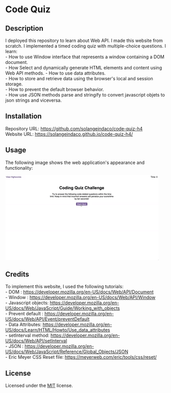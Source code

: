 # Code Quiz

## Description

I deployed this repository to learn about Web API. I made this website from scratch. I implemented a timed coding quiz with multiple-choice questions.
I learn:     
    - How to use Window interface that represents a window containing a DOM document.   
    - How Select and dynamically generate HTML elements and content using Web API methods. 
    - How to use data attributes.    
    - How to store and retrieve data using the browser's local and session storage.  
    - How to prevent the default browser behavior.  
    - How use JSON methods parse and stringify to convert javascript objets to json strings and viceversa.  

## Installation

Repository URL: https://github.com/solangeindaco/code-quiz-h4  
Website URL:  https://solangeindaco.github.io/code-quiz-h4/  

## Usage

The following image shows the web application's appearance and functionality:

![A user clicks through an interactive coding quiz, then enters initials to save the high score before resetting and starting over.](./assets/images/04-web-apis-homework-demo.gif)


## Credits

To implement this website, I used the following tutorials:     
    - DOM : https://developer.mozilla.org/en-US/docs/Web/API/Document   
    - Window : https://developer.mozilla.org/en-US/docs/Web/API/Window   
    - Javascript objects: https://developer.mozilla.org/en-US/docs/Web/JavaScript/Guide/Working_with_objects    
    - Prevent default : https://developer.mozilla.org/en-US/docs/Web/API/Event/preventDefault         
    - Data Attributes: https://developer.mozilla.org/en-US/docs/Learn/HTML/Howto/Use_data_attributes      
    - setInterval method: https://developer.mozilla.org/en-US/docs/Web/API/setInterval   
    - JSON : https://developer.mozilla.org/en-US/docs/Web/JavaScript/Reference/Global_Objects/JSON  
    - Eric Meyer CSS Reset file: https://meyerweb.com/eric/tools/css/reset/   

## License

Licensed under the [MIT](LICENSE) license.

